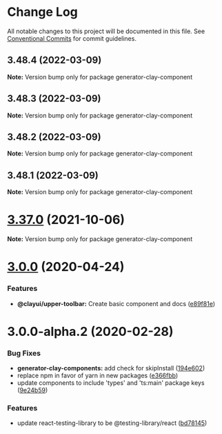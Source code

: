 # Change Log

All notable changes to this project will be documented in this file.
See [Conventional Commits](https://conventionalcommits.org) for commit guidelines.

## 3.48.4 (2022-03-09)

**Note:** Version bump only for package generator-clay-component

## 3.48.3 (2022-03-09)

**Note:** Version bump only for package generator-clay-component

## 3.48.2 (2022-03-09)

**Note:** Version bump only for package generator-clay-component

## 3.48.1 (2022-03-09)

**Note:** Version bump only for package generator-clay-component

# [3.37.0](https://github.com/liferay/clay/compare/v3.36.0...v3.37.0) (2021-10-06)

**Note:** Version bump only for package generator-clay-component

# [3.0.0](https://github.com/liferay/clay/compare/generator-clay-component@3.0.0-alpha.2...generator-clay-component@3.0.0) (2020-04-24)

### Features

-   **@clayui/upper-toolbar:** Create basic component and docs ([e89f81e](https://github.com/liferay/clay/commit/e89f81e))

# 3.0.0-alpha.2 (2020-02-28)

### Bug Fixes

-   **generator-clay-components:** add check for skipInstall ([194e602](https://github.com/liferay/clay/commit/194e602))
-   replace npm in favor of yarn in new packages ([e366fbb](https://github.com/liferay/clay/commit/e366fbb))
-   update components to include 'types' and 'ts:main' package keys ([9e24b59](https://github.com/liferay/clay/commit/9e24b59))

### Features

-   update react-testing-library to be @testing-library/react ([bd78145](https://github.com/liferay/clay/commit/bd78145))
